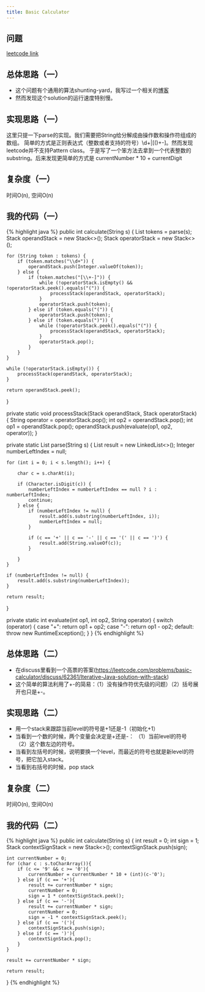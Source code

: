 ```yaml
---
title: Basic Calculator
---
```


## 问题
[leetcode link](https://leetcode.com/problems/basic-calculator/description/)

## 总体思路（一）
- 这个问题有个通用的算法shunting-yard，我写过一个相关的[博客](https://qiutongs.github.io/computer-science/stack/math-expression)
- 然而发现这个solution的运行速度特别慢。

## 实现思路（一）
这里只提一下parse的实现。我们需要把String给分解成由操作数和操作符组成的数组。
简单的方式是正则表达式（整数或者支持的符号）\d+|[\(\)\+-]。然而发现leetcode并不支持Pattern class。
于是写了一个笨方法去拿到一个代表整数的substring。后来发现更简单的方式是 currentNumber * 10 + currentDigit

## 复杂度（一）
时间O(n), 空间O(n)

## 我的代码（一） 

{% highlight java %}
public int calculate(String s) {
    List<String> tokens = parse(s);
    Stack<Integer> operandStack = new Stack<>();
    Stack<String> operatorStack = new Stack<>();

    for (String token : tokens) {
        if (token.matches("\\d+")) {
            operandStack.push(Integer.valueOf(token));
        } else {
            if (token.matches("[\\+-]")) {
                while (!operatorStack.isEmpty() && !operatorStack.peek().equals("(")) {
                    processStack(operandStack, operatorStack);
                }
                operatorStack.push(token);
            } else if (token.equals("(")) {
                operatorStack.push(token);
            } else if (token.equals(")")) {
                while (!operatorStack.peek().equals("(")) {
                    processStack(operandStack, operatorStack);
                }
                operatorStack.pop();
            }
        }
    }

    while (!operatorStack.isEmpty()) {
        processStack(operandStack, operatorStack);
    }

    return operandStack.peek();
}

private static void processStack(Stack<Integer> operandStack, Stack<String> operatorStack) {
    String operator = operatorStack.pop();
    int op2 = operandStack.pop();
    int op1 = operandStack.pop();
    operandStack.push(evaluate(op1, op2, operator));
}

private static List<String> parse(String s) {
    List<String> result = new LinkedList<>();
    Integer numberLeftIndex = null;

    for (int i = 0; i < s.length(); i++) {

        char c = s.charAt(i);

        if (Character.isDigit(c)) {
            numberLeftIndex = numberLeftIndex == null ? i : numberLeftIndex;
            continue;
        } else {
            if (numberLeftIndex != null) {
                result.add(s.substring(numberLeftIndex, i));
                numberLeftIndex = null;
            }

            if (c == '+' || c == '-' || c == '(' || c == ')') {
                result.add(String.valueOf(c));
            }

        }
    }

    if (numberLeftIndex != null) {
        result.add(s.substring(numberLeftIndex));
    }

    return result;
}

private static int evaluate(int op1, int op2, String operator) {
    switch (operator) {
        case "+":
        return op1 + op2;
        case "-":
        return op1 - op2;
        default:
        throw new RuntimeException();
    }
}
{% endhighlight %}

## 总体思路（二）
- 在discuss里看到一个高票的答案(https://leetcode.com/problems/basic-calculator/discuss/62361/Iterative-Java-solution-with-stack)
- 这个简单的算法利用了+-的简易：（1）没有操作符优先级的问题）（2）括号展开也只是+-。

## 实现思路（二）
- 用一个stack来跟踪当前level的符号是+1还是-1（初始化+1）
- 当看到一个数的时候，两个变量会决定是+还是-： （1）当前level的符号 （2）这个数左边的符号。 
- 当看到左括号的时候，说明要换一个level，而最近的符号也就是新level的符号，把它加入stack。
- 当看到右括号的时候，pop stack

## 复杂度（二）
时间O(n), 空间O(n)

## 我的代码（二） 

{% highlight java %}
public int calculate(String s) {
    int result = 0;
    int sign = 1;
    Stack<Integer> contextSignStack = new Stack<>();
    contextSignStack.push(sign);
    
    int currentNumber = 0;
    for (char c : s.toCharArray()){
        if (c <= '9' && c >= '0'){
            currentNumber = currentNumber * 10 + (int)(c-'0');
        } else if (c == '+'){
            result += currentNumber * sign;
            currentNumber = 0;
            sign = 1 * contextSignStack.peek();
        } else if (c == '-'){
            result += currentNumber * sign;
            currentNumber = 0;
            sign = -1 * contextSignStack.peek();
        } else if (c == '('){
            contextSignStack.push(sign);
        } else if (c == ')'){
            contextSignStack.pop();
        }
    }
    
    result += currentNumber * sign;
    
    return result;
}
{% endhighlight %}